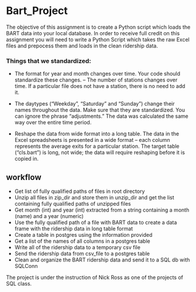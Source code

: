 # Bart_Project

The objective of this assignment is to create a Python script which loads the BART data into your local database. In order to receive full credit on this assignment you will need to write a Python Script which takes the raw Excel files and prepocess them and loads in the clean ridership data.

### Things that we standardized:

* The format for year and month changes over time. Your code should standardize these changes. – The number of stations changes over time. If a particular file does not have a station, there is no need to add it.

* The daytypes (“Weekday”, “Saturday” and “Sunday”) change their names throughout the data. Make sure that they are standardized. You can ignore the phrase “adjustments.” The data was calculated the same way over the entire time period.

* Reshape the data from wide format into a long table. The data in the Excel spreadsheets is presented in a wide format – each column represents the average exits for a particular station. The target table (“cls.bart”) is long, not wide; the data will require reshaping before it is copied in.

## workflow
* Get list of fully qualified paths of files in root directory
* Unzip all files in zip_dir and store them in unzip_dir and get the list containing fully qualified paths of unzipped files
* Get month (int) and year (int) extracted from a string containing a month (name) and a year (numeric)
* Use the fully qualified path of a file with BART data to create a data frame with the ridership data in long table format
* Create a table in postgres using the information provided
* Get a list of the names of all columns in a postgres table
* Write all of the ridership data to a temporary csv file
* Send the ridership data from csv_file to a postgres table
* Clean and organize the BART ridership data and send it to a SQL db with SQLConn


 The project is under the instruction of Nick Ross as one of the projects of SQL class.
